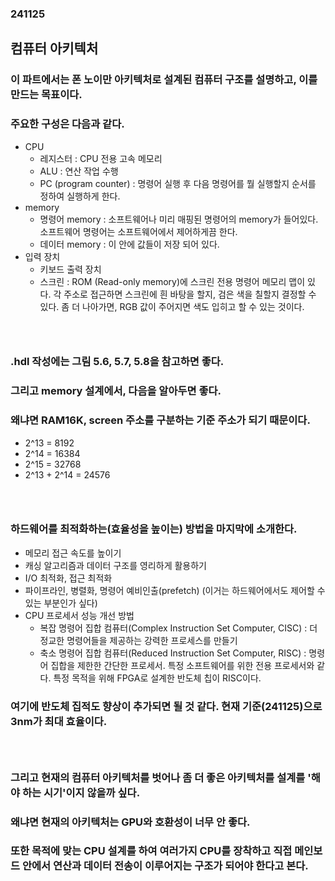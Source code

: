 ### 241125
## 컴퓨터 아키텍처
### 이 파트에서는 폰 노이만 아키텍처로 설계된 컴퓨터 구조를 설명하고, 이를 만드는 목표이다.
### 주요한 구성은 다음과 같다.
- CPU
  - 레지스터 : CPU 전용 고속 메모리
  - ALU : 연산 작업 수행
  - PC (program counter) : 명령어 실행 후 다음 명령어를 뭘 실행할지 순서를 정하여 실행하게 한다.
- memory
  - 명령어 memory : 소프트웨어나 미리 매핑된 명령어의 memory가 들어있다. 소프트웨어 명령어는 소프트웨어에서 제어하게끔 한다.
  - 데이터 memory : 이 안에 값들이 저장 되어 있다.
- 입력 장치
  - 키보드
출력 장치
  - 스크린 : ROM (Read-only memory)에 스크린 전용 명령어 메모리 맵이 있다. 각 주소로 접근하면 스크린에 흰 바탕을 할지, 검은 색을 칠할지 결정할 수 있다. 좀 더 나아가면, RGB 값이 주어지면 색도 입히고 할 수 있는 것이다.
### <br/>

### .hdl 작성에는 그림 5.6, 5.7, 5.8을 참고하면 좋다.
### 그리고 memory 설계에서, 다음을 알아두면 좋다.
### 왜냐면 RAM16K, screen 주소를 구분하는 기준 주소가 되기 때문이다.
- 2^13 = 8192
- 2^14 = 16384
- 2^15 = 32768
- 2^13 + 2^14 = 24576
### <br/>

### 하드웨어를 최적화하는(효율성을 높이는) 방법을 마지막에 소개한다.
- 메모리 접근 속도를 높이기
- 캐싱 알고리즘과 데이터 구조를 영리하게 활용하기
- I/O 최적화, 접근 최적화
- 파이프라인, 병렬화, 명령어 예비인출(prefetch) (이거는 하드웨어에서도 제어할 수 있는 부분인가 싶다)
- CPU 프로세서 성능 개선 방법
  - 복잡 명령어 집합 컴퓨터(Complex Instruction Set Computer, CISC) : 더 정교한 명령어들을 제공하는 강력한 프로세스를 만들기
  - 축소 명령어 집합 컴퓨터(Reduced Instruction Set Computer, RISC) : 명령어 집합을 제한한 간단한 프로세서. 특정 소프트웨어를 위한 전용 프로세서와 같다. 특정 목적을 위해 FPGA로 설계한 반도체 칩이 RISC이다.
### 여기에 반도체 집적도 향상이 추가되면 될 것 같다. 현재 기준(241125)으로 3nm가 최대 효율이다.
### <br/>

### 그리고 현재의 컴퓨터 아키텍처를 벗어나 좀 더 좋은 아키텍처를 설계를 '해야 하는 시기'이지 않을까 싶다.
### 왜냐면 현재의 아키텍처는 GPU와 호환성이 너무 안 좋다. 
### 또한 목적에 맞는 CPU 설계를 하여 여러가지 CPU를 장착하고 직접 메인보드 안에서 연산과 데이터 전송이 이루어지는 구조가 되어야 한다고 본다.
